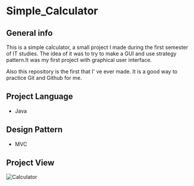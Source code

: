 # Simple_Calculator

## General info
This is a simple calculator, a small project I made during the first semester of IT studies. The idea of it was to try to make a GUI and use strategy pattern.It was my first project with graphical user interface.

Also this repository is the first that I' ve ever made. It is a good way to practice Git and Github for me.

## Project Language
* Java

## Design Pattern
* MVC

## Project View
![Calculator](https://user-images.githubusercontent.com/68510280/89432163-11d15900-d741-11ea-9c58-76cc1878ad0f.png)
